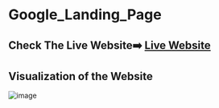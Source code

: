 # Google_Landing_Page

## Check The Live Website➡️ [Live Website](https://sekunev.github.io/Projects/06_Google_Landing_Page/)

## Visualization of the Website
![image](https://user-images.githubusercontent.com/101554737/184587683-eeeb960c-d3d0-4fe7-b0db-6daea6aa3515.png)

